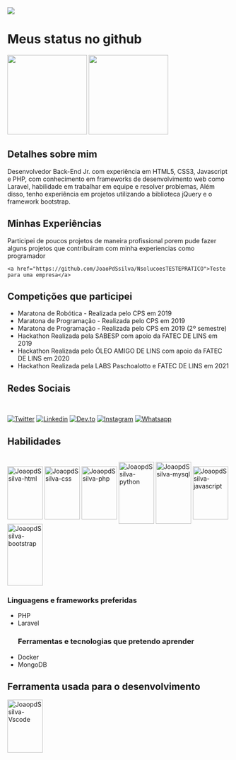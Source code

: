 <div>
<img src="http://clubedosgeeks.com.br/wp-content/uploads/2016/01/dormrm.gif">
</div>


<div>
 <h1>Meus status no github</h1>
<img height="180em" src="https://github-readme-stats.vercel.app/api?username=JoaoPdSsilva&show_icons=true&theme=tokyonight"/>
<img height="180em" src="https://github-readme-stats.vercel.app/api/top-langs/?username=JoaoPdSsilva&layout=compact&theme=tokyonight"/>
</div>

<div>
 <h2>Detalhes sobre mim</h2>
    Desenvolvedor Back-End Jr. com experiência em HTML5, CSS3, Javascript e PHP, com conhecimento em frameworks de desenvolvimento web como Laravel, habilidade em trabalhar em equipe e resolver problemas, Além disso, tenho experiência em projetos utilizando a biblioteca jQuery e o framework bootstrap. 

 
 <h2>Minhas Experiências</h2>
    Participei de poucos projetos de maneira profissional porem pude fazer alguns projetos que contribuiram com minha experiencias como programador

    <a href="https://github.com/JoaoPdSsilva/NsolucoesTESTEPRATICO">Teste para uma empresa</a>


 
 <h2>Competições que participei</h2>
<ul>
<li>Maratona de Robótica - Realizada pelo CPS em 2019</li>
<li>Maratona de Programação - Realizada pelo CPS em 2019</li>
<li>Maratona de Programação - Realizada pelo CPS em 2019 (2º semestre)</li>

<li>Hackathon Realizada pela SABESP com apoio da FATEC DE LINS em 2019</li>
<li>Hackathon Realizada pelo ÓLEO AMIGO DE LINS com apoio da FATEC DE LINS em 2020</li>
<li>Hackathon Realizada pela LABS Paschoalotto e FATEC DE LINS em 2021</li>
 </ul>
 </div>

<div>
<h2>Redes Sociais</h2>
 <br>
 
[![Twitter](https://img.shields.io/badge/Twitter-1DA1F2?style=for-the-badge&logo=twitter&logoColor=white)](https://twitter.com/JaoPeDEVro) 
[![Linkedin](https://img.shields.io/badge/LinkedIn-0077B5?style=for-the-badge&logo=linkedin&logoColor=white)](https://www.linkedin.com/in/joaopedrodevsantos/)
[![Dev.to](https://img.shields.io/badge/dev.to-0A0A0A?style=for-the-badge&logo=dev.to&logoColor=white)](https://dev.to/joaopdssilva)
[![Instagram](https://img.shields.io/badge/Instagram-E4405F?style=for-the-badge&logo=instagram&logoColor=white)](https://www.instagram.com/dev_jaajpredo/)
[![Whatsapp](https://img.shields.io/badge/WhatsApp-25D366?style=for-the-badge&logo=whatsapp&logoColor=white
)](https://api.whatsapp.com/send?phone=998351988&text=Vi%20seu%20perfil%20no%20github.)

<div>
 
<h2>Habilidades</h2>
<br>
<img align="center" alt="JoaopdSsilva-html" height="120" width="80" src="https://cdn.jsdelivr.net/gh/devicons/devicon/icons/html5/html5-plain-wordmark.svg" />

 
<img align="center" alt="JoaopdSsilva-css" height="120" width="80" src="https://cdn.jsdelivr.net/gh/devicons/devicon/icons/css3/css3-plain-wordmark.svg" />
 
<img align="center" alt="JoaopdSsilva-php" height="120" width="80" src="https://cdn.jsdelivr.net/gh/devicons/devicon/icons/php/php-plain.svg" />
 
<img align="center" alt="JoaopdSsilva-python" height="140" width="80" src="https://cdn.jsdelivr.net/gh/devicons/devicon/icons/python/python-original-wordmark.svg" />

<img align="center" alt="JoaopdSsilva-mysql" height="140" width="80" src="https://cdn.jsdelivr.net/gh/devicons/devicon/icons/mysql/mysql-original-wordmark.svg"/>
 
<img align="center" alt="JoaopdSsilva-javascript" height="120" width="80" src="https://cdn.jsdelivr.net/gh/devicons/devicon/icons/javascript/javascript-original.svg" />

<img align="center" alt="JoaopdSsilva-bootstrap" height="140" width="80" src="https://cdn.jsdelivr.net/gh/devicons/devicon/icons/bootstrap/bootstrap-plain-wordmark.svg" />
 </div>
 
 <h3>Linguagens e frameworks preferidas</h3>
 <ul>
  <li>PHP</li>
  <li>Laravel</li>
  
  <h3>Ferramentas e tecnologias que pretendo aprender</h3>
  
  <li>Docker</li>
  <li>MongoDB</li>
 </ul>

<h2> Ferramenta usada para o desenvolvimento </h2>
 <img align="center" alt="JoaopdSsilva-Vscode" height="120" width="80" src="https://cdn.jsdelivr.net/gh/devicons/devicon/icons/vscode/vscode-original-wordmark.svg"/>
